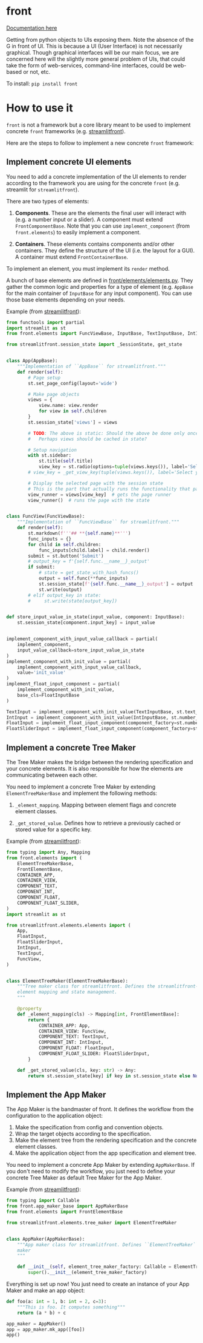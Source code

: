 # front

[Documentation here](https://i2mint.github.io/front/)

Getting from python objects to UIs exposing them.
Note the absence of the G in front of UI. 
This is because a UI (User Interface) is not necessarily graphical.
Though graphical interfaces will be our main focus, we are concerned here 
will the slightly more general problem of UIs, that could take the form of 
web-services, command-line interfaces, could be web-based or not, etc.

To install:	```pip install front```

# How to use it

``front`` is not a framework but a core library meant to be used to implement concrete ``front`` frameworks (e.g. [streamlitfront](https://github.com/i2mint/streamlitfront/)).

Here are the steps to follow to implement a new concrete ``front`` framework:

## Implement concrete UI elements

You need to add a concrete implementation of the UI elements to render according to the framework you are using for the concrete ``front`` (e.g. streamlit for ``streamlitfront``). 

There are two types of elements:

  1. **Components**. These are the elements the final user will interact with (e.g. a number input or a slider). A component must extend ``FrontComponentBase``. Note that you can use ``implement_component`` (from ``front.elements``) to easily implement a component.

  2. **Containers**. These elements contains components and/or other containers. They define the structure of the UI (i.e. the layout for a GUI). A container must extend ``FrontContainerBase``.

To implement an element, you must implement its ``render`` method.

A bunch of base elements are defined in [front/elements/elements.py](https://github.com/i2mint/front/blob/0576bad1aa0e7163854cf4b50861edeced0dc0f4/front/elements/elements.py). They gather the common logic and properties for a type of element (e.g. ``AppBase`` for the main container of ``InputBase`` for any input component). You can use those base elements depending on your needs.

Example (from [streamlitfront](https://github.com/i2mint/streamlitfront/blob/f14fcd358268e766f618c41198d9039d4402436f/streamlitfront/elements/elements.py)):

```python
from functools import partial
import streamlit as st
from front.elements import FuncViewBase, InputBase, TextInputBase, IntInputBase, FloatInputBase, AppBase, implement_component

from streamlitfront.session_state import _SessionState, get_state


class App(AppBase):
    """Implementation of ``AppBase`` for streamlitfront."""
    def render(self):
        # Page setup
        st.set_page_config(layout='wide')

        # Make page objects
        views = {
            view.name: view.render
            for view in self.children
        }
        st.session_state['views'] = views

        # TODO: The above is static: Should the above be done only once, and cached?
        #   Perhaps views should be cached in state?

        # Setup navigation
        with st.sidebar:
            st.title(self.title)
            view_key = st.radio(options=tuple(views.keys()), label='Select your view')
        # view_key = _get_view_key(tuple(views.keys()), label='Select your view')

        # Display the selected page with the session state
        # This is the part that actually runs the functionality that pages specifies
        view_runner = views[view_key]  # gets the page runner
        view_runner()  # runs the page with the state


class FuncView(FuncViewBase):
    """Implementation of ``FuncViewBase`` for streamlitfront."""
    def render(self):
        st.markdown(f'''## **{self.name}**''')
        func_inputs = {}
        for child in self.children:
            func_inputs[child.label] = child.render()
        submit = st.button('Submit')
        # output_key = f'{self.func.__name__}_output'
        if submit:
            # state = get_state_with_hash_funcs()
            output = self.func(**func_inputs)
            st.session_state[f'{self.func.__name__}_output'] = output
            st.write(output)
        # elif output_key in state:
        #     st.write(state[output_key])


def store_input_value_in_state(input_value, component: InputBase):
    st.session_state[component.input_key] = input_value


implement_component_with_input_value_callback = partial(
    implement_component,
    input_value_callback=store_input_value_in_state
)
implement_component_with_init_value = partial(
    implement_component_with_input_value_callback,
    value='init_value'
)
implement_float_input_component = partial(
    implement_component_with_init_value,
    base_cls=FloatInputBase
)

TextInput = implement_component_with_init_value(TextInputBase, st.text_input)
IntInput = implement_component_with_init_value(IntInputBase, st.number_input)
FloatInput = implement_float_input_component(component_factory=st.number_input)
FloatSliderInput = implement_float_input_component(component_factory=st.slider)
```

## Implement a concrete Tree Maker

The Tree Maker makes the bridge between the rendering specification and your concrete elements. It is also responsible for how the elements are communicating between each other.

You need to implement a concrete Tree Maker by extending ``ElementTreeMakerBase`` and implement the following methods:

  1. ``_element_mapping``. Mapping between element flags and concrete element classes.

  2. ``_get_stored_value``. Defines how to retrieve a previously cached or stored value for a specific key.

Example (from [streamlitfront](https://github.com/i2mint/streamlitfront/blob/f14fcd358268e766f618c41198d9039d4402436f/streamlitfront/elements/tree_maker.py)):

```python
from typing import Any, Mapping
from front.elements import (
    ElementTreeMakerBase,
    FrontElementBase,
    CONTAINER_APP,
    CONTAINER_VIEW,
    COMPONENT_TEXT,
    COMPONENT_INT,
    COMPONENT_FLOAT,
    COMPONENT_FLOAT_SLIDER,
)
import streamlit as st

from streamlitfront.elements.elements import (
    App,
    FloatInput,
    FloatSliderInput,
    IntInput,
    TextInput,
    FuncView,
)


class ElementTreeMaker(ElementTreeMakerBase):
    """Tree maker class for streamlitfront. Defines the streamlitfront-speceific
    element mapping and state management.
    """

    @property
    def _element_mapping(cls) -> Mapping[int, FrontElementBase]:
        return {
            CONTAINER_APP: App,
            CONTAINER_VIEW: FuncView,
            COMPONENT_TEXT: TextInput,
            COMPONENT_INT: IntInput,
            COMPONENT_FLOAT: FloatInput,
            COMPONENT_FLOAT_SLIDER: FloatSliderInput,
        }

    def _get_stored_value(cls, key: str) -> Any:
        return st.session_state[key] if key in st.session_state else None
```

## Implement the App Maker

The App Maker is the bandmaster of front. It defines the workflow from the configuration to the application object:
1. Make the specification from config and convention objects.
2. Wrap the target objects according to the specification.
3. Make the element tree from the rendering specification and the concrete element classes.
4. Make the application object from the app specification and element tree.

You need to implement a concrete App Maker by extending ``AppMakerBase``. If you don't need to modify the workflow, you just need to define your concrete Tree Maker as default Tree Maker for the App Maker.

Example (from [streamlitfront](https://github.com/i2mint/streamlitfront/blob/f14fcd358268e766f618c41198d9039d4402436f/streamlitfront/app_maker.py)):

```python
from typing import Callable
from front.app_maker_base import AppMakerBase
from front.elements import FrontElementBase

from streamlitfront.elements.tree_maker import ElementTreeMaker


class AppMaker(AppMakerBase):
    """App maker class for streamlitfront. Defines ``ElementTreeMaker`` as default tree
    maker
    """

    def __init__(self, element_tree_maker_factory: Callable = ElementTreeMaker):
        super().__init__(element_tree_maker_factory)
```

Everything is set up now! You just need to create an instance of your App Maker and make an app object:

```python
def foo(a: int = 1, b: int = 2, c=3):
    """This is foo. It computes something"""
    return (a * b) + c

app_maker = AppMaker()
app = app_maker.mk_app([foo])
app()
```
